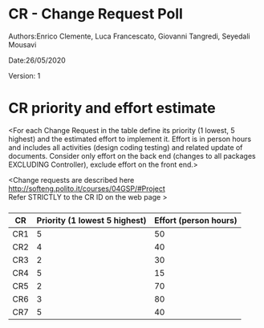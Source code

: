 # CR - Change Request Poll

Authors:Enrico Clemente, Luca Francescato, Giovanni Tangredi, Seyedali Mousavi

Date:26/05/2020

Version: 1

# CR priority and effort estimate


<For each Change Request in the table define its priority (1 lowest, 5 highest) and the estimated effort
to implement it. Effort is in person hours and includes all activities (design coding testing) and related
update of documents. Consider only effort on the back end (changes to all packages EXCLUDING Controller), exclude effort on the front end.>

<Change requests are described here http://softeng.polito.it/courses/04GSP/#Project   
 Refer STRICTLY to the CR ID on the web page >

### 

|   CR          | Priority (1 lowest 5 highest)       |          Effort (person hours) |   
| ----------- | ------------------------------- | ---------------------------- | 
| CR1   | 5 | 50 |          
| CR2   | 4 | 40 | 
| CR3   | 2 | 30 | 
| CR4   | 5 | 15 | 
| CR5   | 2 | 70 | 
| CR6   | 3 | 80 | 
| CR7   | 5 | 40 | 

